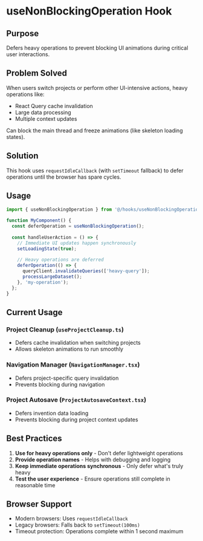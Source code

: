 # useNonBlockingOperation Hook

## Purpose
Defers heavy operations to prevent blocking UI animations during critical user interactions.

## Problem Solved
When users switch projects or perform other UI-intensive actions, heavy operations like:
- React Query cache invalidation
- Large data processing
- Multiple context updates

Can block the main thread and freeze animations (like skeleton loading states).

## Solution
This hook uses `requestIdleCallback` (with `setTimeout` fallback) to defer operations until the browser has spare cycles.

## Usage

```typescript
import { useNonBlockingOperation } from '@/hooks/useNonBlockingOperation';

function MyComponent() {
  const deferOperation = useNonBlockingOperation();
  
  const handleUserAction = () => {
    // Immediate UI updates happen synchronously
    setLoadingState(true);
    
    // Heavy operations are deferred
    deferOperation(() => {
      queryClient.invalidateQueries(['heavy-query']);
      processLargeDataset();
    }, 'my-operation');
  };
}
```

## Current Usage

### Project Cleanup (`useProjectCleanup.ts`)
- Defers cache invalidation when switching projects
- Allows skeleton animations to run smoothly

### Navigation Manager (`NavigationManager.tsx`)
- Defers project-specific query invalidation
- Prevents blocking during navigation

### Project Autosave (`ProjectAutosaveContext.tsx`)
- Defers invention data loading
- Prevents blocking during project context updates

## Best Practices

1. **Use for heavy operations only** - Don't defer lightweight operations
2. **Provide operation names** - Helps with debugging and logging
3. **Keep immediate operations synchronous** - Only defer what's truly heavy
4. **Test the user experience** - Ensure operations still complete in reasonable time

## Browser Support
- Modern browsers: Uses `requestIdleCallback`
- Legacy browsers: Falls back to `setTimeout(100ms)`
- Timeout protection: Operations complete within 1 second maximum 